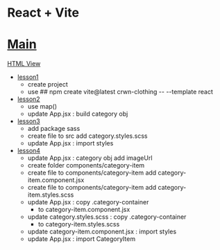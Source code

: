 # React + Vite

# [Main](https://github.com/wolf790206/crwn-clothing/tree/main)
[HTML View](https://wolf790206.github.io/crwn-clothing/dist/)

-   [lesson1](https://github.com/wolf790206/crwn-clothing/tree/lesson1)
    -   create project
    -   use ## npm create vite@latest crwn-clothing -- --template react
-   [lesson2](https://github.com/wolf790206/crwn-clothing/tree/lesson2)
    -   use map()
    -   update App.jsx : build category obj
-   [lesson3](https://github.com/wolf790206/crwn-clothing/tree/lesson3)
    -   add package sass 
    -   create file to src add category.styles.scss
    -   update App.jsx : import styles
-   [lesson4](https://github.com/wolf790206/crwn-clothing/tree/lesson4)
    -   update App.jsx : category obj add imageUrl
    -   create folder components/category-item
    -   create file to components/category-item add category-item.component.jsx
    -   create file to components/category-item add category-item.styles.scss
    -   update App.jsx : copy .category-container
        -   to category-item.component.jsx
    -   update category.styles.scss : copy .category-container
        -   to category-item.styles.scss
    -   update category-item.component.jsx : import styles
    -   update App.jsx : import CategoryItem
